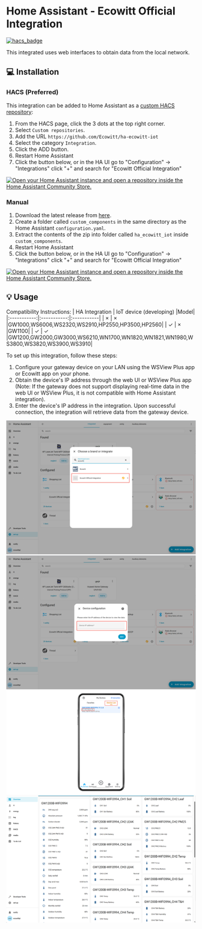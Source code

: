 # Home Assistant - Ecowitt Official Integration
 

[![hacs_badge](https://img.shields.io/badge/HACS-Custom-41BDF5.svg?style=for-the-badge)](https://github.com/hacs/integration)

 
This integrated uses web interfaces to obtain data from the local network.

## :computer: Installation

### HACS (Preferred)
This integration can be added to Home Assistant as a [custom HACS repository](https://hacs.xyz/docs/faq/custom_repositories):
1. From the HACS page, click the 3 dots at the top right corner.
1. Select `Custom repositories`.
1. Add the URL `https://github.com/Ecowitt/ha-ecowitt-iot`
1. Select the category `Integration`.
1. Click the ADD button.
1. Restart Home Assistant
1. Click the button below, or in the HA UI go to "Configuration" -> "Integrations" click "+" and search for "Ecowitt Official Integration"

[![Open your Home Assistant instance and open a repository inside the Home Assistant Community Store.](https://my.home-assistant.io/badges/hacs_repository.svg)](https://my.home-assistant.io/redirect/hacs_repository/?owner=Ecowitt&repository=ha-ecowitt-iot&category=integration)

### Manual
1. Download the latest release from [here](https://github.com/Ecowitt/ha-ecowitt-iot/releases).
1. Create a folder called `custom_components` in the same directory as the Home Assistant `configuration.yaml`.
1. Extract the contents of the zip into folder called `ha_ecowitt_iot` inside `custom_components`.
1. Restart Home Assistant
1. Click the button below, or in the HA UI go to "Configuration" -> "Integrations" click "+" and search for "Ecowitt Official Integration"

[![Open your Home Assistant instance and open a repository inside the Home Assistant Community Store.](https://my.home-assistant.io/badges/hacs_repository.svg)](https://my.home-assistant.io/redirect/hacs_repository/?owner=Ecowitt&repository=ha-ecowitt-iot&category=integration)

## :bulb: Usage
Compatibility Instructions:
| HA Integration        |  IoT device (developing)    |Model|
|:-----------:|:-----------:|:-----------|
| ×      | ×      |GW1000,WS6006,WS2320,WS2910,HP2550,HP3500,HP2560|
| ✓      | ×      |GW1100|
| ✓  | ✓  |GW1200,GW2000,GW3000,WS6210,WN1700,WN1820,WN1821,WN1980,WS3800,WS3820,WS3900,WS3910|

To set up this integration, follow these steps:
1. Configure your gateway device on your LAN using the WSView Plus app or Ecowitt app on your phone.
2. Obtain the device's IP address through the web UI or WSView Plus app (Note: If the gateway does not support displaying real-time data in the web UI or WSView Plus, it is not compatible with Home Assistant integration).
3. Enter the device's IP address in the integration. Upon successful connection, the integration will retrieve data from the gateway device.



![Step 1](./img/TF1.jpg)
![Step 2](./img/TF2.jpg)
![Step 3](./img/TF3-3.jpg)
![Step 4](./img/TF4.jpg)
